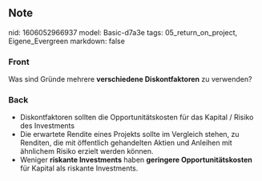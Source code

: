 ## Note
nid: 1606052966937
model: Basic-d7a3e
tags: 05_return_on_project, Eigene_Evergreen
markdown: false

### Front
<p>Was sind Gründe mehrere <b>verschiedene Diskontfaktoren</b> zu
verwenden?

### Back
<div>
<div><ul>
<li>Diskontfaktoren sollten die Opportunitätskosten für das Kapital / Risiko des Investments</li>
<li>Die 
erwartete Rendite eines Projekts sollte im Vergleich stehen, zu 
Renditen, die mit öffentlich gehandelten Aktien und Anleihen mit 
ähnlichem Risiko erzielt werden können.</li>
<li>Weniger <b>riskante Investments</b> haben <b>geringere Opportunitätskosten</b> für Kapital als riskante Investments.</li>
</ul>
</div></div>
